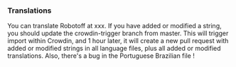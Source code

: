 ### Translations
You can translate Robotoff at xxx. If you have added or modified a string, you should update the crowdin-trigger branch from master. This will trigger import within Crowdin, and 1 hour later, it will create a new pull request with added or modified strings in all language files, plus all added or modified translations.
Also, there's a bug in the Portuguese Brazilian file !
